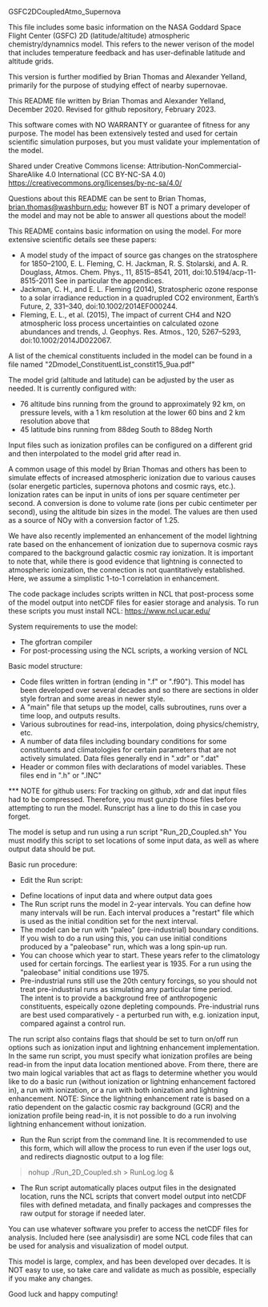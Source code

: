 GSFC2DCoupledAtmo_Supernova

This file includes some basic information on the NASA Goddard 
Space Flight Center (GSFC) 2D (latitude/altitude) atmospheric chemistry/dynamnics model.
This refers to the newer verison of the model that includes 
temperature feedback and has user-definable latitude and altitude grids.

This version is further modified by Brian Thomas and Alexander Yelland,
primarily for the purpose of studying effect of nearby supernovae.

This README file written by Brian Thomas and Alexander Yelland, December 2020.
Revised for github repository, February 2023.

This software comes with NO WARRANTY or guarantee of fitness for any purpose.
The model has been extensively tested and used for certain scientific 
simulation purposes, but you must validate your implementation of the model.

Shared under Creative Commons license:
Attribution-NonCommercial-ShareAlike 4.0 International (CC BY-NC-SA 4.0)
   https://creativecommons.org/licenses/by-nc-sa/4.0/

Questions about this README can be sent to Brian Thomas, brian.thomas@washburn.edu; 
however BT is NOT a primary developer of the model and may not be able to answer 
all questions about the model!

This README contains basic information on using the model. For more extensive
scientific details see these papers:
* A model study of the impact of source gas changes on the stratosphere for 1850–2100, 
E. L. Fleming, C. H. Jackman, R. S. Stolarski, and A. R. Douglass, Atmos. Chem. Phys., 
11, 8515–8541, 2011, doi:10.5194/acp-11-8515-2011
See in particular the appendices.
* Jackman, C. H., and E. L. Fleming (2014), Stratospheric ozone response to a solar 
irradiance reduction in a quadrupled CO2 environment, Earth’s Future, 2, 331–340, 
doi:10.1002/2014EF000244.
* Fleming, E. L., et al. (2015), The impact of current CH4 and N2O atmospheric loss 
process uncertainties on calculated ozone abundances and trends,
J. Geophys. Res. Atmos., 120, 5267–5293, doi:10.1002/2014JD022067.


A list of the chemical constituents included in the model can be found
in a file named "2Dmodel_ConstituentList_constit15_9ua.pdf"

The model grid (altitude and latitude) can be adjusted by the user as needed.
It is currently configured with: 
* 76 altitude bins running from the ground to approximately 92 km, on pressure levels,
  with a 1 km resolution at the lower 60 bins and 2 km resolution above that
* 45 latitude bins running from 88deg South to 88deg North

Input files such as ionization profiles can be configured on a different grid
and then interpolated to the model grid after read in.

A common usage of this model by Brian Thomas and others has been to simulate
effects of increased atmospheric ionization due to various causes (solar energetic
particles, supernova photons and cosmic rays, etc.).
Ionization rates can be input in units of ions per square centimeter per second.
A conversion is done to volume rate (ions per cubic centimeter per second),
using the altitude bin sizes in the model.
The values are then used as a source of NOy with a conversion factor of 1.25.

We have also recently implemented an enhancement of the model lightning rate
based on the enhancement of ionization due to supernova cosmic rays
compared to the background galactic cosmic ray ionization.
It is important to note that, while there is good evidence that lightning
is connected to atmospheric ionization, the connection is not quantitatively
established.  Here, we assume a simplistic 1-to-1 correlation in enhancement.

The code package includes scripts written in NCL that post-process
some of the model output into netCDF files for easier storage and analysis.
To run these scripts you must install NCL:
https://www.ncl.ucar.edu/

System requirements to use the model:
* The gfortran compiler
* For post-processing using the NCL scripts, a working version of NCL

Basic model structure:
* Code files written in fortran (ending in ".f" or ".f90").
  This model has been developed over several decades and so there 
  are sections in older style fortran and some areas in newer style.
* A "main" file that setups up the model, calls subroutines, 
  runs over a time loop, and outputs results.
* Various subroutines for read-ins, interpolation, doing physics/chemistry, etc.
* A number of data files including boundary conditions for some constituents and
  climatologies for certain parameters that are not actively simulated.
  Data files generally end in ".xdr" or ".dat"
* Header or common files with declarations of model variables.
  These files end in ".h" or ".INC"

*** NOTE for github users:
    For tracking on github, xdr and dat input files had to be compressed.
    Therefore, you must gunzip those files before attempting to run the model.
    Runscript has a line to do this in case you forget.

The model is setup and run using a run script "Run_2D_Coupled.sh"
You must modify this script to set locations of some input data,
as well as where output data should be put.

Basic run procedure:
* Edit the Run script:
 - Define locations of input data and where output data goes
 - The Run script runs the model in 2-year intervals.  You can define how many intervals
  will be run.  Each interval produces a "restart" file which is used as the initial
  condition set for the next interval.  
 - The model can be run with "paleo" (pre-industrial) boundary conditions.
  If you wish to do a run using this, you can use initial conditions 
  produced by a "paleobase" run, which was a long spin-up run.
 - You can choose which year to start.  These years refer to the climatology used
  for certain forcings.  The earliest year is 1935.  For a run using the "paleobase"
  initial conditions use 1975.
 - Pre-industrial runs still use the 20th century forcings, 
  so you should not treat pre-industrial runs as simulating any particular time period.  
  The intent is to provide a background free of anthropogenic constituents, 
  espeically ozone depleting compounds.
  Pre-industrial runs are best used comparatively - a perturbed run with, e.g. ionization 
  input, compared against a control run.

The run script also contains flags that should be set to turn on/off 
run options such as ionization input and lightning enhancement implementation. In the same 
run script, you must specify what ionization profiles are being read-in from the 
input data location mentioned above. From there, there are two main logical variables 
that act as flags to determine whether you would like to do a basic run (without 
ionization or lightning enhancement factored in), a run with ionization, or a run with both 
ionization and lightning enhancement. NOTE: Since the lightning enhancement rate is based on
a ratio dependent on the galactic cosmic ray background (GCR) and the ionization profile
being read-in, it is not possible to do a run involving lightning enhancement without ionization.


* Run the Run script from the command line.  It is recommended to use this form, which 
will allow the process to run even if the user logs out, and redirects diagnostic
output to a log file:

> nohup ./Run_2D_Coupled.sh > RunLog.log &

* The Run script automatically places output files in the designated location,
runs the NCL scripts that convert model output into netCDF files with defined metadata,
and finally packages and compresses the raw output for storage if needed later.

You can use whatever software you prefer to access the netCDF files for analysis.
Included here (see analysisdir) are some NCL code files that can be used for analysis
and visualization of model output.

This model is large, complex, and has been developed over decades.  It is NOT easy to use,
so take care and validate as much as possible, especially if you make any changes.

Good luck and happy computing!


